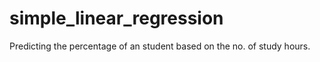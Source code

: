 # simple_linear_regression
Predicting the percentage of an student based on the no. of study hours.
